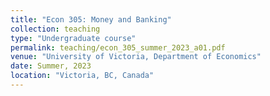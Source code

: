 ```yaml
---
title: "Econ 305: Money and Banking"
collection: teaching
type: "Undergraduate course"
permalink: teaching/econ_305_summer_2023_a01.pdf
venue: "University of Victoria, Department of Economics"
date: Summer, 2023
location: "Victoria, BC, Canada"
---
```


